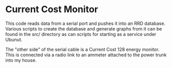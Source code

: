 Current Cost Monitor
====================

This code reads data from a serial port and pushes it into an RRD database. Various scripts to create the database and generate graphs from it can be found in the src/ directory as can scripts for starting as a service under Ubunut.

The "other side" of the serial cable is a Current Cost 128 energy monitor. This is connected via a radio link to an ammeter attached to the power trunk into my house.
